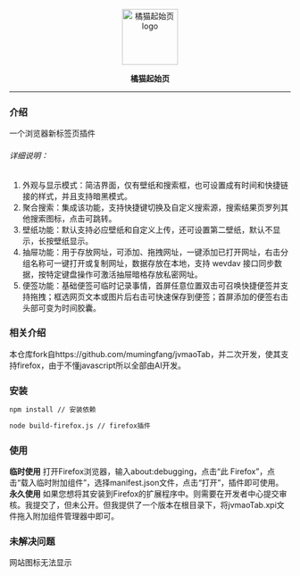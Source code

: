 <p align="center">
    <a href="https://jvmao.net/" target="_blank" rel="noopener noreferrer">
        <img width="100" src="https://i.v2ex.co/f37S9mrrb.png" alt="橘猫起始页 logo" />
    </a>
</p>

<p align="center"><b>橘猫起始页</b></p>

------------------------------

### 介绍
一个浏览器新标签页插件
###### 详细说明：
1. 外观与显示模式：简洁界面，仅有壁纸和搜索框，也可设置成有时间和快捷链接的样式，并且支持暗黑模式。
1. 聚合搜索：集成该功能，支持快捷键切换及自定义搜索源，搜索结果页罗列其他搜索图标，点击可跳转。
1. 壁纸功能：默认支持必应壁纸和自定义上传，还可设置第二壁纸，默认不显示，长按壁纸显示。
1. 抽屉功能：用于存放网址，可添加、拖拽网址，一键添加已打开网址，右击分组名称可一键打开或复制网址，数据存放在本地，支持 wevdav 接口同步数据，按特定键盘操作可激活抽屉暗格存放私密网址。
1. 便签功能：基础便签可临时记录事情，首屏任意位置双击可召唤快捷便签并支持拖拽；框选网页文本或图片后右击可快速保存到便签；首屏添加的便签右击头部可变为时间胶囊。

### 相关介绍
本仓库fork自https://github.com/mumingfang/jvmaoTab，并二次开发，使其支持firefox，由于不懂javascript所以全部由AI开发。
### 安装
```bash
npm install // 安装依赖
```
```bash
node build-firefox.js // firefox插件
```
### 使用
**临时使用**
打开Firefox浏览器，输入about:debugging，点击“此 Firefox”，点击“载入临时附加组件”，选择manifest.json文件，点击“打开”，插件即可使用。
**永久使用**
如果您想将其安装到Firefox的扩展程序中。则需要在开发者中心提交审核。我提交了，但未公开。但我提供了一个版本在根目录下，将jvmaoTab.xpi文件拖入附加组件管理器中即可。
### 未解决问题
网站图标无法显示



